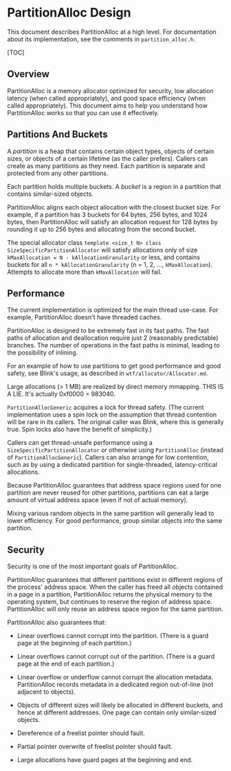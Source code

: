 # PartitionAlloc Design

This document describes PartitionAlloc at a high level. For documentation about
its implementation, see the comments in `partition_alloc.h`.

[TOC]

## Overview

PartitionAlloc is a memory allocator optimized for security, low allocation
latency (when called appropriately), and good space efficiency (when called
appropriately). This document aims to help you understand how PartitionAlloc
works so that you can use it effectively.

## Partitions And Buckets

A *partition* is a heap that contains certain object types, objects of certain
sizes, or objects of a certain lifetime (as the caller prefers). Callers can
create as many partitions as they need. Each partition is separate and protected
from any other partitions.

Each partition holds multiple buckets. A *bucket* is a region in a partition
that contains similar-sized objects.

PartitionAlloc aligns each object allocation with the closest bucket size. For
example, if a partition has 3 buckets for 64 bytes, 256 bytes, and 1024 bytes,
then PartitionAlloc will satisfy an allocation request for 128 bytes by rounding
it up to 256 bytes and allocating from the second bucket.

The special allocator class `template <size_t N> class
SizeSpecificPartitionAllocator` will satisfy allocations only of size
`kMaxAllocation = N - kAllocationGranularity` or less, and contains buckets for
all `n * kAllocationGranularity` (n = 1, 2, ..., `kMaxAllocation`). Attempts to
allocate more than `kMaxAllocation` will fail.

## Performance

The current implementation is optimized for the main thread use-case. For
example, PartitionAlloc doesn't have threaded caches.

PartitionAlloc is designed to be extremely fast in its fast paths. The fast
paths of allocation and deallocation require just 2 (reasonably predictable)
branches. The number of operations in the fast paths is minimal, leading to the
possibility of inlining.

For an example of how to use partitions to get good performance and good safety,
see Blink's usage, as described in `wtf/allocator/Allocator.md`.

Large allocations (> 1 MB) are realized by direct memory mmapping.
THIS IS A LIE. It's actually 0xf0000 = 983040.

`PartitionAllocGeneric` acquires a lock for thread safety. (The current
implementation uses a spin lock on the assumption that thread contention will be
rare in its callers. The original caller was Blink, where this is generally
true. Spin locks also have the benefit of simplicity.)

Callers can get thread-unsafe performance using a
`SizeSpecificPartitionAllocator` or otherwise using `PartitionAlloc` (instead of
`PartitionAllocGeneric`). Callers can also arrange for low contention, such as
by using a dedicated partition for single-threaded, latency-critical
allocations.

Because PartitionAlloc guarantees that address space regions used for one
partition are never reused for other partitions, partitions can eat a large
amount of virtual address space (even if not of actual memory).

Mixing various random objects in the same partition will generally lead to lower
efficiency. For good performance, group similar objects into the same partition.

## Security

Security is one of the most important goals of PartitionAlloc.

PartitionAlloc guarantees that different partitions exist in different regions
of the process' address space. When the caller has freed all objects contained
in a page in a partition, PartitionAlloc returns the physical memory to the
operating system, but continues to reserve the region of address space.
PartitionAlloc will only reuse an address space region for the same partition.

PartitionAlloc also guarantees that:

* Linear overflows cannot corrupt into the partition. (There is a guard page at
the beginning of each partition.)

* Linear overflows cannot corrupt out of the partition. (There is a guard page
at the end of each partition.)

* Linear overflow or underflow cannot corrupt the allocation metadata.
PartitionAlloc records metadata in a dedicated region out-of-line (not adjacent
to objects).

* Objects of different sizes will likely be allocated in different buckets, and
hence at different addresses. One page can contain only similar-sized objects.

* Dereference of a freelist pointer should fault.

* Partial pointer overwrite of freelist pointer should fault.

* Large allocations have guard pages at the beginning and end.
